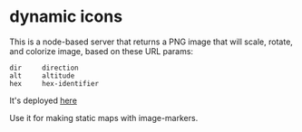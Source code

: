# dynamic icons

This is a node-based server that returns a PNG image that will scale, rotate, and colorize image, based on these URL params:

```
dir     direction
alt     altitude
hex     hex-identifier
```

It's deployed [here](https://dynamic-icons.vercel.app/api)

Use it for making static maps with image-markers.
